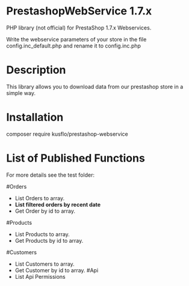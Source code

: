 # PrestashopWebService 1.7.x
PHP library (not official) for PrestaShop 1.7.x Webservices.

Write the webservice parameters of your store in the file config.inc_default.php and rename it to config.inc.php

# Description
This library allows you to download data from our prestashop store in a simple way.

# Installation
composer require kusflo/prestashop-webservice

# List of Published Functions
For more details see the test folder:

#Orders
- List Orders to array.
- **List filtered orders by recent date**
- Get Order by id to array.

#Products
- List Products to array.
- Get Products by id to array.

#Customers
- List Customers to array.
- Get Customer by id to array.
#Api
- List Api Permissions
